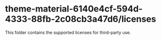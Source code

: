 # theme-material-6140e4cf-594d-4333-88fb-2c08cb3a47d6/licenses

This folder contains the supported licenses for third-party use.
